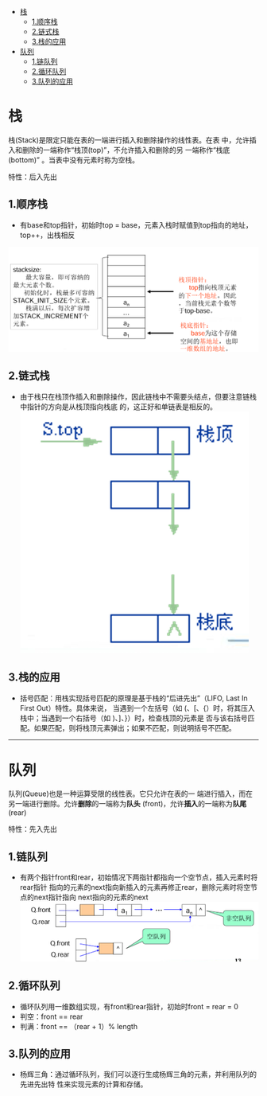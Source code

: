 <!-- TOC -->
* [栈](#栈)
  * [1.顺序栈](#1顺序栈)
  * [2.链式栈](#2链式栈)
  * [3.栈的应用](#3栈的应用)
* [队列](#队列)
  * [1.链队列](#1链队列)
  * [2.循环队列](#2循环队列)
  * [3.队列的应用](#3队列的应用)
<!-- TOC -->

# 栈

栈(Stack)是限定只能在表的一端进行插入和删除操作的线性表。在表
中，允许插入和删除的一端称作“栈顶(top)”，不允许插入和删除的另
一端称作“栈底(bottom)” 。当表中没有元素时称为空栈。

特性：后入先出

## 1.顺序栈

- 有base和top指针，初始时top = base，元素入栈时赋值到top指向的地址，top++，出栈相反

![img.png](./pics/img.png)

## 2.链式栈

- 由于栈只在栈顶作插入和删除操作，因此链栈中不需要头结点，但要注意链栈中指针的方向是从栈顶指向栈底
  的，这正好和单链表是相反的。
  ![img_1.png](./pics/img_1.png)

## 3.栈的应用

- 括号匹配：用栈实现括号匹配的原理是基于栈的“后进先出”（LIFO, Last In First Out）特性。具体来说，
当遇到一个左括号（如 (、[、{）时，将其压入栈中；当遇到一个右括号（如 )、]、}）时，检查栈顶的元素是
否与该右括号匹配。如果匹配，则将栈顶元素弹出；如果不匹配，则说明括号不匹配。 

---
# 队列

队列(Queue)也是一种运算受限的线性表。它只允许在表的一
端进行插入，而在另一端进行删除。允许**删除**的一端称为**队头**
(front)，允许**插入**的一端称为**队尾**(rear)


特性：先入先出

## 1.链队列

- 有两个指针front和rear，初始情况下两指针都指向一个空节点，插入元素时将rear指针
指向的元素的next指向新插入的元素再修正rear，删除元素时将空节点的next指针指向
next指向的元素的next
![img_2.png](./pics/img_2.png)

## 2.循环队列

- 循环队列用一维数组实现，有front和rear指针，初始时front = rear = 0
- 判空：front == rear
- 判满：front == （rear + 1）% length


## 3.队列的应用

- 杨辉三角：通过循环队列，我们可以逐行生成杨辉三角的元素，并利用队列的先进先出特
性来实现元素的计算和存储。

